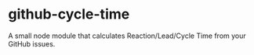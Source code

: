 # github-cycle-time
A small node module that calculates Reaction/Lead/Cycle Time from your GitHub issues.
